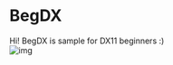 # BegDX
Hi! BegDX is sample for DX11 beginners :)
<br>![img](https://raw.githubusercontent.com/HODAKdev/BennDX/main/image.png)
